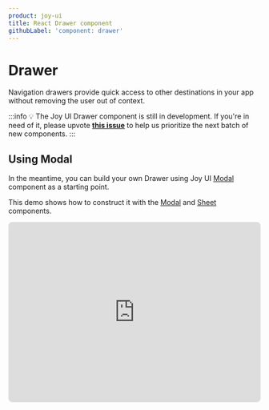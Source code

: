 ```yaml
---
product: joy-ui
title: React Drawer component
githubLabel: 'component: drawer'
---
```


# Drawer

<p class="description">Navigation drawers provide quick access to other destinations in your app without removing the user out of context.</p>

:::info
💡 The Joy UI Drawer component is still in development.
If you're in need of it, please upvote [**this issue**](https://github.com/mui/material-ui/issues/36292) to help us prioritize the next batch of new components.
:::

## Using Modal

In the meantime, you can build your own Drawer using Joy UI [Modal](/joy-ui/react-modal/) component as a starting point.

This demo shows how to construct it with the [Modal](/joy-ui/react-modal/) and [Sheet](/joy-ui/react-sheet/) components.

<iframe src="https://codesandbox.io/embed/drawer-joy-ui-2s5f3w?module=%2FDrawer.tsx&fontsize=14&hidenavigation=1&theme=dark&view=preview"
     style="width:100%; height:360px; border:0; border-radius: 8px; overflow:hidden;"
     title="Drawer - Joy UI"
     allow="accelerometer; ambient-light-sensor; camera; encrypted-media; geolocation; gyroscope; hid; microphone; midi; payment; usb; vr; xr-spatial-tracking"
     sandbox="allow-forms allow-modals allow-popups allow-presentation allow-same-origin allow-scripts"
   ></iframe>
